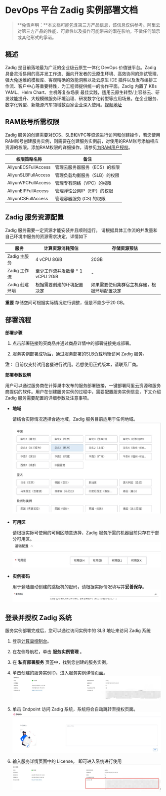 DevOps 平台 Zadig 实例部署文档
=====================================

>**免责声明：**本文档可能包含第三方产品信息，该信息仅供参考。阿里云对第三方产品的性能、可靠性以及操作可能带来的潜在影响，不做任何暗示或其他形式的承诺。

概述
-----------------------

Zadig 是目前落地最为广泛的企业级云原生一体化 DevOps 价值链平台。Zadig 具备灵活易用的高并发工作流、面向开发者的云原生环境、高效协同的测试管理、强大免运维的模板库、客观精确的效能洞察以及云原生 IDE 插件以及发布编排工作流、客户中心等重要特性，为工程师提供统一的协作平面。Zadig 内置了 K8s YAML、Helm Chart、主机等复杂场景 最佳实践，适用云原生转型/上容器云、研发效能提升、大规模微服务环境治理、研发数字化转型等应用场景。在企业服务、数字化转型、新能源汽车领域数百家企业深入使用。[视频地址](https://v.qq.com/x/page/k3365nsmicy.html)

RAM账号所需权限
------------------------------

Zadig 服务的创建需要对ECS、SLB和VPC等资源进行访问和创建操作，若您使用RAM账号创建服务实例，则需要在创建服务实例前，对使用的RAM账号添加相应资源的权限。添加RAM权限的详细操作，请参见[为RAM用户授权](t161341.md#task-187800)。

|       权限策略名称        |        备注        |
|---------------------|------------------|
| AliyunECSFullAccess | 管理云服务器服务（ECS）的权限 |
| AliyunSLBFullAccess | 管理负载均衡服务（SLB）的权限 |
| AliyunVPCFullAccess | 管理专有网络（VPC）的权限     |
| AliyunEIPFullAccess | 管理弹性公网IP（EIP）的权限   |
| AliyunCSFullAccess  | 管理容器服务 (CS) 的权限     |

Zadig 服务资源配置
-------------------------------------

Zadig 服务需要一定资源才能安装并且顺利运行。 请根据具体工作流的并发量和自己环境中服务的资源需求决定，详情如下

| 服务 |   计算资源消耗预估  |  存储资源预估
|-------|-------------| ----------|
| Zadig 主服务 | 4 vCPU 8GiB | 20GB |
| Zadig 工作流 | 至少工作流并发数量 * 1 vCPU 2GiB | - |
| Zadig 创建环境 | 根据需要创建的环境配置决定 | 如果需要使用集群宿主机存储，根据环境配置决定 |

**重要** 存储空间可根据实际情况进行调整，但是不能少于20 GB。

部署流程
-------------------------

**部署步骤**

1. 点击部署链接购买商品并通过商品详情中的部署链接完成部署。

2. 服务实例部署成功后，通过服务部署的SLB负载均衡访问 Zadig 服务。

**注**： 目前仅支持试用套餐进行试用。若想使用正式版本，请联系厂商。


**部署参数说明**

用户可以通过服务商在计算巢中发布的服务部署链接，一键部署阿里云资源和服务商提供的软件。用户在创建服务实例的过程中，需要配置服务实例信息，下文介绍 Zadig 服务需要配置的详细参数及注意事项。

* **地域**

  请结合实际情况选择合适地域，Zadig 服务目前适用于任何地域。
  ![地域](images/select_region.png)

* **可用区**

  请根据实际可使用的可用区随意选择，Zadig 服务所需的机器目前只存在于部分可用区。
  ![可用区](images/partitions.png)


* **实例密码**

  用于登陆自动创建的跳板机的密码，请根据实际情况填写并**妥善保存**。
  ![选择套餐](images/password.png)


登录并授权 Zadig 系统
-----------------------------

服务实例部署完成后，您可以通过访问实例中的 SLB 地址来访问 Zadig 系统

1. 登录[计算巢控制台](https://computenest.console.aliyun.com/#/vendor/cn-hangzhou/services)。

2. 在左侧导航栏，单击 **服务实例管理** 。

3. 在 **私有部署服务** 页签中，找到您创建的服务实例。

4. 单击创建的服务实例ID，进入服务实例详情页面。![服务实例详情](images/instance.png)

5. 单击 Endpoint 访问 Zadig 系统，系统将会自动跳转至授权页面。![授权页面](images/auth_page.png)

6. 输入服务详情页面中的 License， 即可进入系统进行使用 ![许可证位置](images/license.png)
